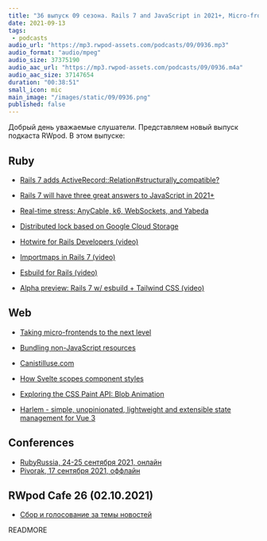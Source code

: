 ```yaml
---
title: "36 выпуск 09 сезона. Rails 7 and JavaScript in 2021+, Micro-frontends, Hotwire, Importmaps, Harlem и прочее"
date: 2021-09-13
tags:
 - podcasts
audio_url: "https://mp3.rwpod-assets.com/podcasts/09/0936.mp3"
audio_format: "audio/mpeg"
audio_size: 37375190
audio_aac_url: "https://mp3.rwpod-assets.com/podcasts/09/0936.m4a"
audio_aac_size: 37147654
duration: "00:38:51"
small_icon: mic
main_image: "/images/static/09/0936.png"
published: false
---
```


Добрый день уважаемые слушатели. Представляем новый выпуск подкаста RWpod. В этом выпуске:

## Ruby

 - [Rails 7 adds ActiveRecord::Relation#structurally_compatible?](https://blog.saeloun.com/2021/09/07/rails-7-adds-active-record-relation-structurally-compatible)
 - [Rails 7 will have three great answers to JavaScript in 2021+](https://world.hey.com/dhh/rails-7-will-have-three-great-answers-to-javascript-in-2021-8d68191b)
 - [Real-time stress: AnyCable, k6, WebSockets, and Yabeda](https://evilmartians.com/chronicles/real-time-stress-anycable-k6-websockets-and-yabeda)


 - [Distributed lock based on Google Cloud Storage](https://github.com/FooBarWidget/distributed-lock-google-cloud-storage-ruby)
 - [Hotwire for Rails Developers (video)](https://pragmaticstudio.com/hotwire-rails)
 - [Importmaps in Rails 7 (video)](https://youtu.be/veWpot6zfUQ)
 - [Esbuild for Rails (video)](https://youtu.be/qht_vqnYeEM)
 - [Alpha preview: Rails 7 w/ esbuild + Tailwind CSS (video)](https://youtu.be/JsNtLiph87Y)

## Web

 - [Taking micro-frontends to the next level](https://indepth.dev/posts/1477/taking-micro-frontends-to-the-next-level)
 - [Bundling non-JavaScript resources](https://web.dev/bundling-non-js-resources/)
 - [Canistilluse.com](https://blog.jim-nielsen.com/2021/canistilluse.com/)


 - [How Svelte scopes component styles](https://geoffrich.net/posts/svelte-scoped-styles/)
 - [Exploring the CSS Paint API: Blob Animation](https://css-tricks.com/exploring-the-css-paint-api-blob-animation/)
 - [Harlem - simple, unopinionated, lightweight and extensible state management for Vue 3](https://harlemjs.com/)

## Conferences

 - [RubyRussia, 24-25 сентября 2021, онлайн](https://rubyrussia.club)
 - [Pivorak, 17 сентября 2021, оффлайн](https://pivorak.com/)

## RWpod Cafe 26 (02.10.2021)

 - [Сбор и голосование за темы новостей](https://github.com/rwpod/cafe-discussions/discussions/11)


READMORE
